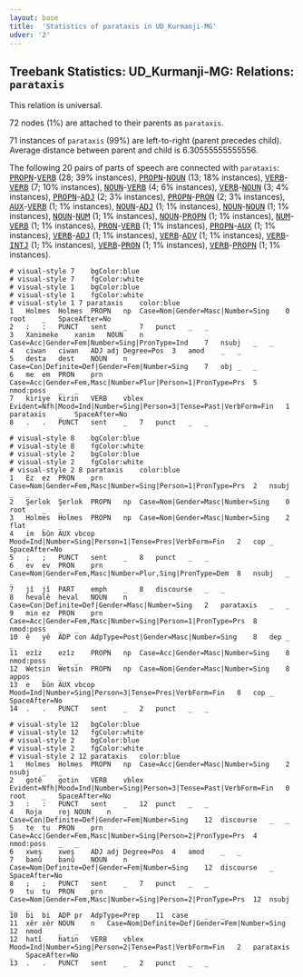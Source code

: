 ```yaml
---
layout: base
title:  'Statistics of parataxis in UD_Kurmanji-MG'
udver: '2'
---
```


## Treebank Statistics: UD_Kurmanji-MG: Relations: `parataxis`

This relation is universal.

72 nodes (1%) are attached to their parents as `parataxis`.

71 instances of `parataxis` (99%) are left-to-right (parent precedes child).
Average distance between parent and child is 6.30555555555556.

The following 20 pairs of parts of speech are connected with `parataxis`: <tt><a href="kmr_mg-pos-PROPN.html">PROPN</a></tt>-<tt><a href="kmr_mg-pos-VERB.html">VERB</a></tt> (28; 39% instances), <tt><a href="kmr_mg-pos-PROPN.html">PROPN</a></tt>-<tt><a href="kmr_mg-pos-NOUN.html">NOUN</a></tt> (13; 18% instances), <tt><a href="kmr_mg-pos-VERB.html">VERB</a></tt>-<tt><a href="kmr_mg-pos-VERB.html">VERB</a></tt> (7; 10% instances), <tt><a href="kmr_mg-pos-NOUN.html">NOUN</a></tt>-<tt><a href="kmr_mg-pos-VERB.html">VERB</a></tt> (4; 6% instances), <tt><a href="kmr_mg-pos-VERB.html">VERB</a></tt>-<tt><a href="kmr_mg-pos-NOUN.html">NOUN</a></tt> (3; 4% instances), <tt><a href="kmr_mg-pos-PROPN.html">PROPN</a></tt>-<tt><a href="kmr_mg-pos-ADJ.html">ADJ</a></tt> (2; 3% instances), <tt><a href="kmr_mg-pos-PROPN.html">PROPN</a></tt>-<tt><a href="kmr_mg-pos-PRON.html">PRON</a></tt> (2; 3% instances), <tt><a href="kmr_mg-pos-AUX.html">AUX</a></tt>-<tt><a href="kmr_mg-pos-VERB.html">VERB</a></tt> (1; 1% instances), <tt><a href="kmr_mg-pos-NOUN.html">NOUN</a></tt>-<tt><a href="kmr_mg-pos-ADJ.html">ADJ</a></tt> (1; 1% instances), <tt><a href="kmr_mg-pos-NOUN.html">NOUN</a></tt>-<tt><a href="kmr_mg-pos-NOUN.html">NOUN</a></tt> (1; 1% instances), <tt><a href="kmr_mg-pos-NOUN.html">NOUN</a></tt>-<tt><a href="kmr_mg-pos-NUM.html">NUM</a></tt> (1; 1% instances), <tt><a href="kmr_mg-pos-NOUN.html">NOUN</a></tt>-<tt><a href="kmr_mg-pos-PROPN.html">PROPN</a></tt> (1; 1% instances), <tt><a href="kmr_mg-pos-NUM.html">NUM</a></tt>-<tt><a href="kmr_mg-pos-VERB.html">VERB</a></tt> (1; 1% instances), <tt><a href="kmr_mg-pos-PRON.html">PRON</a></tt>-<tt><a href="kmr_mg-pos-VERB.html">VERB</a></tt> (1; 1% instances), <tt><a href="kmr_mg-pos-PROPN.html">PROPN</a></tt>-<tt><a href="kmr_mg-pos-AUX.html">AUX</a></tt> (1; 1% instances), <tt><a href="kmr_mg-pos-VERB.html">VERB</a></tt>-<tt><a href="kmr_mg-pos-ADJ.html">ADJ</a></tt> (1; 1% instances), <tt><a href="kmr_mg-pos-VERB.html">VERB</a></tt>-<tt><a href="kmr_mg-pos-ADV.html">ADV</a></tt> (1; 1% instances), <tt><a href="kmr_mg-pos-VERB.html">VERB</a></tt>-<tt><a href="kmr_mg-pos-INTJ.html">INTJ</a></tt> (1; 1% instances), <tt><a href="kmr_mg-pos-VERB.html">VERB</a></tt>-<tt><a href="kmr_mg-pos-PRON.html">PRON</a></tt> (1; 1% instances), <tt><a href="kmr_mg-pos-VERB.html">VERB</a></tt>-<tt><a href="kmr_mg-pos-PROPN.html">PROPN</a></tt> (1; 1% instances).


~~~ conllu
# visual-style 7	bgColor:blue
# visual-style 7	fgColor:white
# visual-style 1	bgColor:blue
# visual-style 1	fgColor:white
# visual-style 1 7 parataxis	color:blue
1	Holmes	Holmes	PROPN	np	Case=Nom|Gender=Masc|Number=Sing	0	root	_	SpaceAfter=No
2	:	:	PUNCT	sent	_	7	punct	_	_
3	Xanimeke	xanim	NOUN	n	Case=Acc|Gender=Fem|Number=Sing|PronType=Ind	7	nsubj	_	_
4	ciwan	ciwan	ADJ	adj	Degree=Pos	3	amod	_	_
5	desta	dest	NOUN	n	Case=Con|Definite=Def|Gender=Fem|Number=Sing	7	obj	_	_
6	me	em	PRON	prn	Case=Acc|Gender=Fem,Masc|Number=Plur|Person=1|PronType=Prs	5	nmod:poss	_	_
7	kiriye	kirin	VERB	vblex	Evident=Nfh|Mood=Ind|Number=Sing|Person=3|Tense=Past|VerbForm=Fin	1	parataxis	_	SpaceAfter=No
8	.	.	PUNCT	sent	_	7	punct	_	_

~~~


~~~ conllu
# visual-style 8	bgColor:blue
# visual-style 8	fgColor:white
# visual-style 2	bgColor:blue
# visual-style 2	fgColor:white
# visual-style 2 8 parataxis	color:blue
1	Ez	ez	PRON	prn	Case=Nom|Gender=Fem,Masc|Number=Sing|Person=1|PronType=Prs	2	nsubj	_	_
2	Şerlok	Şerlok	PROPN	np	Case=Nom|Gender=Masc|Number=Sing	0	root	_	_
3	Holmes	Holmes	PROPN	np	Case=Nom|Gender=Masc|Number=Sing	2	flat	_	_
4	im	bûn	AUX	vbcop	Mood=Ind|Number=Sing|Person=1|Tense=Pres|VerbForm=Fin	2	cop	_	SpaceAfter=No
5	;	;	PUNCT	sent	_	8	punct	_	_
6	ev	ev	PRON	prn	Case=Nom|Gender=Fem,Masc|Number=Plur,Sing|PronType=Dem	8	nsubj	_	_
7	jî	jî	PART	emph	_	8	discourse	_	_
8	hevalê	heval	NOUN	n	Case=Con|Definite=Def|Gender=Masc|Number=Sing	2	parataxis	_	_
9	min	ez	PRON	prn	Case=Acc|Gender=Fem,Masc|Number=Sing|Person=1|PronType=Prs	8	nmod:poss	_	_
10	ê	yê	ADP	con	AdpType=Post|Gender=Masc|Number=Sing	8	dep	_	_
11	ezîz	ezîz	PROPN	np	Case=Acc|Gender=Masc|Number=Sing	8	nmod:poss	_	_
12	Wetsin	Wetsin	PROPN	np	Case=Nom|Gender=Masc|Number=Sing	8	appos	_	_
13	e	bûn	AUX	vbcop	Mood=Ind|Number=Sing|Person=3|Tense=Pres|VerbForm=Fin	8	cop	_	SpaceAfter=No
14	.	.	PUNCT	sent	_	2	punct	_	_

~~~


~~~ conllu
# visual-style 12	bgColor:blue
# visual-style 12	fgColor:white
# visual-style 2	bgColor:blue
# visual-style 2	fgColor:white
# visual-style 2 12 parataxis	color:blue
1	Holmes	Holmes	PROPN	np	Case=Acc|Gender=Masc|Number=Sing	2	nsubj	_	_
2	gotê	gotin	VERB	vblex	Evident=Nfh|Mood=Ind|Number=Sing|Person=3|Tense=Past|VerbForm=Fin	0	root	_	SpaceAfter=No
3	:	:	PUNCT	sent	_	12	punct	_	_
4	Roja	roj	NOUN	n	Case=Con|Definite=Def|Gender=Fem|Number=Sing	12	discourse	_	_
5	te	tu	PRON	prn	Case=Acc|Gender=Fem,Masc|Number=Sing|Person=2|PronType=Prs	4	nmod:poss	_	_
6	xweş	xweş	ADJ	adj	Degree=Pos	4	amod	_	_
7	banû	banû	NOUN	n	Case=Nom|Definite=Def|Gender=Fem|Number=Sing	12	discourse	_	SpaceAfter=No
8	;	;	PUNCT	sent	_	7	punct	_	_
9	tu	tu	PRON	prn	Case=Nom|Gender=Fem,Masc|Number=Sing|Person=2|PronType=Prs	12	nsubj	_	_
10	bi	bi	ADP	pr	AdpType=Prep	11	case	_	_
11	xêr	xêr	NOUN	n	Case=Nom|Definite=Def|Gender=Fem|Number=Sing	12	nmod	_	_
12	hatî	hatin	VERB	vblex	Mood=Ind|Number=Sing|Person=2|Tense=Past|VerbForm=Fin	2	parataxis	_	SpaceAfter=No
13	.	.	PUNCT	sent	_	2	punct	_	_

~~~


